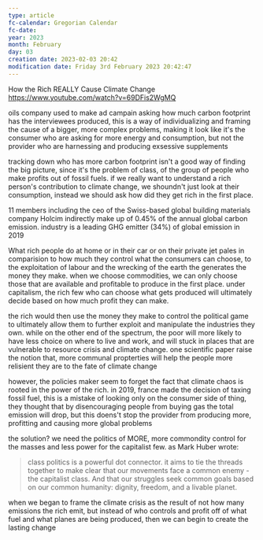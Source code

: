 ```yaml
---
type: article
fc-calendar: Gregorian Calendar
fc-date: 
year: 2023
month: February
day: 03
creation date: 2023-02-03 20:42
modification date: Friday 3rd February 2023 20:42:47
---
```


How the Rich REALLY Cause Climate Change
https://www.youtube.com/watch?v=69DFis2WgMQ

oils company used to make ad campain asking how much carbon footprint has the interviewees produced, this is a way of individualizing and framing the cause of a bigger, more complex problems, making it look like it's the consumer who are asking for more energy and consumption, but not the provider who are harnessing and producing exsessive supplements

tracking down who has more carbon footprint isn't a good way of finding the big picture, since it's the problem of class, of the group of people who make profits out of fossil fuels. if we really want to understand a rich person's contribution to climate change, we shoundn't just look at their consumption, instead we should ask how did they get rich in the first place. 

11 members including the ceo of the Swiss-based global building materials company Holcim indirectly make up of 0.45% of the annual global carbon emission. industry is a leading GHG emitter (34%) of global emission in 2019

What rich people do at home or in their car or on their private jet pales in comparision to how much they control what the consumers can choose, to the exploitation of labour and the wrecking of the earth the generates the money they make. when we choose commodities, we can only choose those that are available and profitable to produce in the first place. under capitalism, the rich few who can choose what gets produced will ultimately decide based on how much profit they can make. 

the rich would then use the money they make to control the political game to ultimately allow them to further exploit and manipulate the industries they own. while on the other end of the spectrum, the poor will more likely to have less choice on where to live and work, and will stuck in places that are vulnerable to resource crisis and climate change. one scientific paper raise the notion that, more communal propterties will help the people more relisient they are to the fate of climate change

however, the policies maker seem to forget the fact that climate chaos is rooted in the power of the rich. in 2019, france made the decision of taxing fossil fuel, this is a mistake of looking only on the consumer side of thing, they thought that by disencouraging people from buying gas the total emission will drop, but this doens't stop the provider from producing more, profitting and causing more global problems

the solution? we need the politics of MORE, more commondity control for the masses and less power for the capitalist few. as Mark Huber wrote: 
> class politics is a powerful dot connector. it aims to tie the threads together to make clear that our movements face a common enemy - the capitalist class. And that our struggles seek common goals based on our common humanity: dignity, freedom, and a livable planet.

when we began to frame the climate crisis as the result of not how many emissions the rich emit, but instead of who controls and profit off of what fuel and what planes are being produced, then we can begin to create the lasting change
